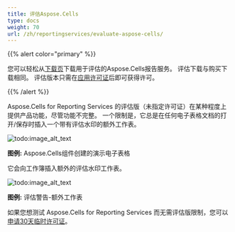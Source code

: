 ```yaml
---
title: 评估Aspose.Cells
type: docs
weight: 70
url: /zh/reportingservices/evaluate-aspose-cells/
---
```


{{% alert color="primary" %}}

您可以轻松从[下载页](https://downloads.aspose.com/cells/reportingservices)下载用于评估的Aspose.Cells报告服务。 评估下载与购买下载相同。 评估版本只需在[应用许可证](/cells/zh/reportingservices/licensing/)后即可获得许可。

{{% /alert %}}

Aspose.Cells for Reporting Services 的评估版（未指定许可证）在某种程度上提供产品功能，尽管功能不完整。 一个限制是，它总是在任何电子表格文档的打开/保存时插入一个带有评估水印的额外工作表。

![todo:image_alt_text](evaluate-aspose-cells_1.png)

**图例:** Aspose.Cells组件创建的演示电子表格

它会向工作簿插入额外的评估水印工作表。

![todo:image_alt_text](evaluate-aspose-cells_2.png)

**图例:** 评估警告-额外工作表

如果您想测试 Aspose.Cells for Reporting Services 而无需评估版限制，您可以[申请30天临时许可证](https://purchase.aspose.com/temporary-license)。
